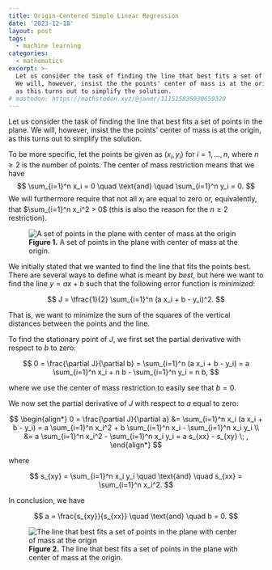 ```yaml
---
title: Origin-Centered Simple Linear Regression
date: '2023-12-18'
layout: post
tags:
  - machine learning
categories:
  - mathematics
excerpt: >-
  Let us consider the task of finding the line that best fits a set of points in the plane.
  We will, however, insist the the points' center of mass is at the origin,
  as this turns out to simplify the solution.
# mastodon: https://mathstodon.xyz/@janmr/111515835930659320
---
```

Let us consider the task of finding the line that best fits a set of points in the plane.
We will, however, insist the the points' center of mass is at the origin,
as this turns out to simplify the solution.

To be more specific, let the points be given as $(x_i, y_i)$ for $i=1, \ldots, n$,
where $n \geq 2$ is the number of points.
The center of mass restriction means that we have
$$
\sum_{i=1}^n x_i = 0 \quad \text{and} \quad \sum_{i=1}^n y_i = 0.
$$
We will furthermore require that not all $x_i$ are equal to zero or,
equivalently, that $\sum_{i=1}^n x_i^2 > 0$
(this is also the reason for the $n \geq 2$ restriction).

<figure>
  <img src="/media/simple-linreg/origin-points.svg" class="img-responsive" alt="A set of points in the plane with center of mass at the origin">
  <figcaption><strong>Figure 1.</strong> A set of points in the plane with center of mass at the origin.</figcaption>
</figure>

We initially stated that we wanted to find the line that fits the points best.
There are several ways to define what is meant by *best*, but here we want to find the line
$y = a x + b$ such that the following error function is *minimized*:

$$
J = \tfrac{1}{2} \sum_{i=1}^n (a x_i + b - y_i)^2.
$$

That is, we want to minimize the sum of the squares of the vertical distances between
the points and the line.

To find the stationary point of $J$, we first set the partial derivative with respect to $b$ to zero:

$$
0 = \frac{\partial J}{\partial b}
  = \sum_{i=1}^n (a x_i + b - y_i)
  = a \sum_{i=1}^n x_i + n b - \sum_{i=1}^n y_i
  = n b,
$$

where we use the center of mass restriction to easily see that $b=0$.

We now set the partial derivative of $J$ with respect to $a$ equal to zero:

$$
\begin{align*}
0 = \frac{\partial J}{\partial a}
  &= \sum_{i=1}^n x_i (a x_i + b - y_i)
  = a \sum_{i=1}^n x_i^2 + b \sum_{i=1}^n x_i - \sum_{i=1}^n x_i y_i \\
  &= a \sum_{i=1}^n x_i^2 - \sum_{i=1}^n x_i y_i
  = a s_{xx} - s_{xy} \; ,
\end{align*}
$$

where

$$
s_{xy} = \sum_{i=1}^n x_i y_i \quad \text{and} \quad s_{xx} = \sum_{i=1}^n x_i^2.
$$

In conclusion, we have

$$
a = \frac{s_{xy}}{s_{xx}} \quad \text{and} \quad b = 0.
$$

<figure>
  <img src="/media/simple-linreg/origin-line.svg" class="img-responsive" alt="The line that best fits a set of points in the plane with center of mass at the origin">
  <figcaption><strong>Figure 2.</strong> The line that best fits a set of points in the plane with center of mass at the origin.</figcaption>
</figure>
